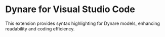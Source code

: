 # Dynare for Visual Studio Code
This extension provides syntax highlighting for Dynare models, enhancing readability and coding efficiency.